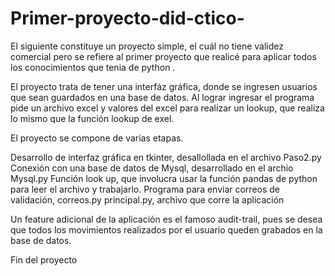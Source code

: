 # Primer-proyecto-did-ctico-
El siguiente constituye un proyecto simple, el cuál no tiene validez comercial pero se refiere al primer proyecto que
realicé para aplicar todos los conocimientos que tenia de python . 

El proyecto trata de tener una interfáz gráfica, donde se ingresen usuarios que sean guardados en una base de datos. 
Al lograr ingresar el programa pide un archivo excel y valores del excel para realizar un lookup, que realiza
lo mismo que la función lookup de exel.

El proyecto se compone de varias etapas. 

Desarrollo de interfaz gráfica en tkinter, desallollada en el archivo Paso2.py
Conexión con una base de datos de Mysql, desarrollado en el archio Mysql.py
Función look up, que involucra usar la función pandas de python para leer el archivo y trabajarlo. 
Programa para enviar correos de validación, correos.py
principal.py, archivo que corre la aplicación

Un feature adicional de la aplicación es el famoso audit-trail, pues se desea que todos los movimientos realizados 
por el usuario queden grabados en la base de datos. 

Fin del proyecto
